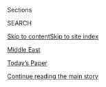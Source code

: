 <div id="app">

<div>

<div class="NYTAppHideMasthead css-zz1s19 e1suatyy0">

<div class="section css-ui9rw0 e1suatyy2">

<div class="css-11hrj97 er09x8g0">

<div class="css-6n7j50">

</div>

<span class="css-1dv1kvn">Sections</span>

<div class="css-10488qs">

<span class="css-1dv1kvn">SEARCH</span>

</div>

[Skip to content](#site-content)[Skip to site index](#site-index)

</div>

<div id="masthead-section-label" class="css-1fnb9ct eaxe0e00">

[Middle
East](https://www.nytimes.com/section/world/middleeast)

</div>

<div class="css-10698na e1huz5gh0">

</div>

</div>

<div id="masthead-bar-one" class="section hasLinks css-15hmgas e1csuq9d3">

<div class="css-uqyvli e1csuq9d0">

</div>

<div class="css-1uqjmks e1csuq9d1">

</div>

<div class="css-9e9ivx">

[](https://myaccount.nytimes.com/auth/login?response_type=cookie&client_id=vi)

</div>

<div class="css-1bvtpon e1csuq9d2">

[Today’s Paper](https://www.nytimes.com/section/todayspaper)

</div>

</div>

</div>

</div>

<div data-aria-hidden="false">

<div id="site-content" data-role="main">

<div id="top-wrapper" class="css-15p45cc eaca97t0" type="top">

<div id="top-slug" class="css-19x0jxb eaca97t1" hidden="">

Advertisement

</div>

[Continue reading the main
story](#after-top)

<div class="ad top-wrapper" style="text-align:center;height:100%;display:block;min-height:90px">

<div id="top" class="place-ad" data-position="top" data-size-key="top">

</div>

</div>

<div id="after-top">

</div>

</div>

<div id="collection-middleeast" class="section css-15h4p1b e9abtgs0">

<div class="css-1j21atc e1svk9qx1">

<div class="css-fmiefx e1svk9qx2">

<div class="css-1hk7r2m eu54l5x0">

<div id="sponsor-wrapper" class="css-7a1pgi eaca97t0" type="sponsor" hidden="">

<div id="sponsor-slug" class="css-1l4mleb eaca97t1" hidden="">

Supported by

</div>

[Continue reading the main
story](#after-sponsor)

<div id="sponsor" class="ad sponsor-wrapper" style="text-align:left;height:100%;display:block">

</div>

<div id="after-sponsor">

</div>

</div>

</div>

### <span class="css-5xm8y ezz4tcd1">[World](/section/world)</span>

</div>

<div class="css-nfcc9b e1svk9qx3">

<div class="css-vl9dhg e1svk9qx5">

<div class="css-1nrhkj6 e1svk9qx6">

# Middle East

<div class="follow-button-placeholder" data-collection-id="">

</div>

</div>

</div>

</div>

</div>

<div class="css-185go5a e1o5byef0">

<div class="css-15cbhtu">

  - [Latest](#stream-panel)
  - <span class="css-6n7j50">Search</span>
    <div class="control">
    <div class="label-container css-1dv1kvn">
    Search
    </div>
    <div class="css-wm4t3d">
    **<span id="clear-search-input" class="css-1dv1kvn">Clear this text
    input</span>
    </div>
    </div>
    <span class="css-1iovbfw"></span>

<div id="stream-panel" class="section css-8msx5b e1jz0cab1">

<div class="css-13mho3u">

1.  
    
    <div class="css-1cp3ece">
    
    <div class="css-1l4spti">
    
    [](/2020/08/04/world/middleeast/trump-assad-syria-sanctions.html)
    
    <div class="css-79elbk">
    
    ![](https://static01.nyt.com/images/2020/08/03/us/politics/03dc-syria-sanctions/merlin_170451123_c94169bd-de3a-4340-90d7-06525b9de1dd-thumbWide.jpg?quality=75&auto=webp&disable=upscale)
    
    </div>
    
    ## Trump’s Syria Sanctions ‘Cannot Solve the Problem,’ Critics Say
    
    Without a broader diplomatic effort, the newest and toughest
    penalties will worsen a humanitarian crisis without forcing a
    leadership change, experts say.
    
    <div class="css-1nqbnmb ea5icrr0">
    
    By <span class="css-1n7hynb">Pranshu Verma <span>and</span> Vivian
    Yee</span>
    
    </div>
    
    </div>
    
    <div class="css-1lc2l26 e1xfvim33">
    
    </div>
    
    </div>

2.  
    
    <div class="css-1cp3ece">
    
    <div class="css-1l4spti">
    
    [](/2020/08/04/world/middleeast/beirut-explosion-blast.html)
    
    <div class="css-79elbk">
    
    ![](https://static01.nyt.com/images/2020/08/04/world/04lebanon/04lebanon-thumbWide.jpg?quality=75&auto=webp&disable=upscale)
    
    </div>
    
    ## Huge Explosion Rocks Beirut: Live Updates
    
    Hundreds of people were injured when two blasts, the second much
    larger, struck the waterfront of the Lebanese capital, shaking much
    of the city. The cause of the explosions was under investigation.
    
    <div class="css-1nqbnmb ea5icrr0">
    
    By <span class="css-1n7hynb">Ben
    Hubbard</span>
    
    </div>
    
    </div>
    
    <div class="css-1lc2l26 e1xfvim33">
    
    </div>
    
    </div>

3.  
    
    <div class="css-1cp3ece">
    
    <div class="css-1l4spti">
    
    [](/2020/08/04/world/middleeast/coronavirus-israel-schools-reopen.html)
    
    <div class="css-79elbk">
    
    ![](https://static01.nyt.com/images/2020/07/30/world/xxvirus-israel-schools5/xxvirus-israel-schools5-thumbWide.jpg?quality=75&auto=webp&disable=upscale)
    
    </div>
    
    ## When Covid Subsided, Israel Reopened Its Schools. It Didn’t Go Well.
    
    As countries consider back-to-school strategies for the fall, a
    coronavirus outbreak at a Jerusalem high school offers a cautionary
    tale.
    
    <div class="css-1nqbnmb ea5icrr0">
    
    By <span class="css-1n7hynb">Isabel Kershner <span>and</span> Pam
    Belluck</span>
    
    </div>
    
    </div>
    
    <div class="css-1lc2l26 e1xfvim33">
    
    </div>
    
    </div>

4.  
    
    <div class="css-1cp3ece">
    
    <div class="css-1l4spti">
    
    [](/2020/08/03/world/middleeast/israel-syria-border.html)
    
    <div class="css-79elbk">
    
    ![](https://static01.nyt.com/images/2020/08/03/world/03israel-border1a/03israel-border1a-thumbWide.jpg?quality=75&auto=webp&disable=upscale)
    
    </div>
    
    ## Israel Says It Hit Bombers on Syrian Boundary
    
    The military released grainy, edited footage of the ambush of what
    it said were four militants planting explosives in the area, amid
    heightened tensions along Israel’s northern frontiers.
    
    <div class="css-1nqbnmb ea5icrr0">
    
    By <span class="css-1n7hynb">Isabel
    Kershner</span>
    
    </div>
    
    </div>
    
    <div class="css-1lc2l26 e1xfvim33">
    
    </div>
    
    </div>

5.  
    
    <div class="css-1cp3ece">
    
    <div class="css-1l4spti">
    
    [](/2020/08/02/world/middleeast/israel-Netanyahus-son-tweets.html)
    
    <div class="css-79elbk">
    
    ![](https://static01.nyt.com/images/2020/08/02/world/02israel-netanyahu/02israel-netanyahu-thumbWide.jpg?quality=75&auto=webp&disable=upscale)
    
    </div>
    
    ## Israeli Court Rebukes Prime Minister’s Son Over Harassing Protest Leaders
    
    Yair Netanyahu tweeted the addresses and phone numbers of three men
    who led protests against his father’s administration. All three said
    they later received death threats.
    
    <div class="css-1nqbnmb ea5icrr0">
    
    By <span class="css-1n7hynb">Adam
    Rasgon</span>
    
    </div>
    
    </div>
    
    <div class="css-1lc2l26 e1xfvim33">
    
    </div>
    
    </div>

6.  
    
    <div class="css-1cp3ece">
    
    <div class="css-1l4spti">
    
    [](/2020/08/01/world/middleeast/uae-nuclear-Barakah.html)
    
    <div class="css-79elbk">
    
    ![](https://static01.nyt.com/images/2020/08/01/world/01uae-nuclear/01uae-nuclear-thumbWide.jpg?quality=75&auto=webp&disable=upscale)
    
    </div>
    
    ## U.A.E. Becomes First Arab Nation to Open a Nuclear Power Plant
    
    The launch is raising concerns about the growing number of nuclear
    programs in the volatile Middle East.
    
    <div class="css-1nqbnmb ea5icrr0">
    
    By <span class="css-1n7hynb">Vivian
    Yee</span>
    
    </div>
    
    </div>
    
    <div class="css-1lc2l26 e1xfvim33">
    
    </div>
    
    </div>

7.  
    
    <div class="css-1cp3ece">
    
    <div class="css-1l4spti">
    
    [](/2020/08/01/world/middleeast/iran-jamshid-sharmahd-arrested-kingdom-assembly.html)
    
    <div class="css-79elbk">
    
    ![](https://static01.nyt.com/images/2020/08/01/world/01iran/01iran-thumbWide.jpg?quality=75&auto=webp&disable=upscale)
    
    </div>
    
    ## Iran Says It Detained Leader of California-Based Exile Group
    
    The detained man, Jamshid Sharmahd of the Kingdom Assembly of Iran,
    is accused of planning attacks on Iran, including a 2008 one that
    killed 14 and injured 200.
    
    <div class="css-1nqbnmb ea5icrr0">
    
    By <span class="css-1n7hynb">The Associated
    Press</span>
    
    </div>
    
    </div>
    
    <div class="css-1lc2l26 e1xfvim33">
    
    </div>
    
    </div>

8.  
    
    <div class="css-1cp3ece">
    
    <div class="css-1l4spti">
    
    [](/video/world/middleeast/100000007268443/iran-united-states-nuclear-program-negotiation.html)
    
    <div class="css-79elbk">
    
    ![](https://static01.nyt.com/images/2020/08/01/world/01iran01/01iran01-thumbWide.jpg?quality=75&auto=webp&disable=upscale)
    
    </div>
    
    ### <span class="css-5xm8y ezz4tcd1">Times</span><span class="css-1a54gqt">Video</span>
    
    ## Iran Won’t Negotiate With U.S., Supreme Leader Says
    
    In a televised speech, Iran’s supreme leader, Ayatollah Ali
    Khamenei, said the country would expand its nuclear program and
    would not negotiate with the United States.
    
    <div class="css-1nqbnmb ea5icrr0">
    
    By <span class="css-1n7hynb">The Associated
    Press</span>
    
    </div>
    
    </div>
    
    <div class="css-1lc2l26 e1xfvim33">
    
    </div>
    
    </div>

9.  
    
    <div class="css-1cp3ece">
    
    <div class="css-1l4spti">
    
    [](/2020/07/31/world/middleeast/isis-beatles-hostages.html)
    
    <div class="css-79elbk">
    
    ![](https://static01.nyt.com/images/2020/07/31/us/politics/31dc-isis-beatles/merlin_136198725_e417b546-3fd9-4835-a71f-c60e3d42c320-thumbWide.jpg?quality=75&auto=webp&disable=upscale)
    
    </div>
    
    ## Trump Officials Reconsider Prosecuting ISIS ‘Beatles’ Without Death Penalty
    
    American military officials in Iraq want two detainees taken off
    their hands and a British court has blocked sharing evidence for any
    death-penalty case. But other options are also getting a second
    look.
    
    <div class="css-1nqbnmb ea5icrr0">
    
    By <span class="css-1n7hynb">Charlie Savage <span>and</span> Eric
    Schmitt</span>
    
    </div>
    
    </div>
    
    <div class="css-1lc2l26 e1xfvim33">
    
    </div>
    
    </div>

10. 
    
    <div class="css-1cp3ece">
    
    <div class="css-1l4spti">
    
    [](/2020/07/31/world/middleeast/Middle-East-heat-wave.html)
    
    <div class="css-79elbk">
    
    ![](https://static01.nyt.com/images/2020/07/31/world/31heatwave/merlin_175001865_05582ad2-bf6c-4d4f-acee-82bf1880bac9-thumbWide.jpg?quality=75&auto=webp&disable=upscale)
    
    </div>
    
    ## Scorching Temperatures Bake Middle East Amid Eid al-Adha Celebrations
    
    Record high temperatures were recorded in Baghdad and Damascus, and
    experts warned of the effects of prolonged heat waves as the planet
    warms.
    
    <div class="css-1nqbnmb ea5icrr0">
    
    By <span class="css-1n7hynb">Falih Hassan <span>and</span> Elian
    Peltier</span>
    
    </div>
    
    </div>
    
    <div class="css-1lc2l26 e1xfvim33">
    
    </div>
    
    </div>

<div class="css-13mho3u">

<div class="css-1t62hi8">

<div class="css-1stvaey">

Show
More

<div>

<div style="border:0;clip:rect(0 0 0 0);height:1px;margin:-1px;overflow:hidden;white-space:nowrap;padding:0;width:1px;position:absolute" data-role="log" data-aria-live="assertive">

</div>

<div style="border:0;clip:rect(0 0 0 0);height:1px;margin:-1px;overflow:hidden;white-space:nowrap;padding:0;width:1px;position:absolute" data-role="log" data-aria-live="assertive">

</div>

<div style="border:0;clip:rect(0 0 0 0);height:1px;margin:-1px;overflow:hidden;white-space:nowrap;padding:0;width:1px;position:absolute" data-role="log" data-aria-live="polite">

</div>

<div style="border:0;clip:rect(0 0 0 0);height:1px;margin:-1px;overflow:hidden;white-space:nowrap;padding:0;width:1px;position:absolute" data-role="log" data-aria-live="polite">

</div>

</div>

</div>

</div>

</div>

</div>

<div class="css-g6hk37 supplemental">

<div id="mid1-wrapper" class="css-10wkyv7 eaca97t0" type="lede">

<div id="mid1-slug" class="css-1tag3rd eaca97t1">

Advertisement

</div>

[Continue reading the main
story](#after-mid1)

<div id="mid1" class="ad mid1-wrapper" style="text-align:center;height:100%;display:block;min-height:250px">

</div>

<div id="after-mid1">

</div>

</div>

<div id="mktg-wrapper" class="css-oxle51 eaca97t0" type="mktg">

<div id="mktg-slug" class="css-1tag3rd eaca97t1">

Advertisement

</div>

[Continue reading the main
story](#after-mktg)

<div id="mktg" class="ad mktg-wrapper" style="text-align:center;height:100%;display:block">

</div>

<div id="after-mktg">

</div>

</div>

</div>

</div>

</div>

</div>

</div>

</div>

## Site Index

<div>

</div>

## Site Information Navigation

  - [© <span>2020</span> <span>The New York Times
    Company</span>](https://help.nytimes.com/hc/en-us/articles/115014792127-Copyright-notice)

<!-- end list -->

  - [NYTCo](https://www.nytco.com/)
  - [Contact
    Us](https://help.nytimes.com/hc/en-us/articles/115015385887-Contact-Us)
  - [Work with us](https://www.nytco.com/careers/)
  - [Advertise](https://nytmediakit.com/)
  - [T Brand Studio](http://www.tbrandstudio.com/)
  - [Your Ad
    Choices](https://www.nytimes.com/privacy/cookie-policy#how-do-i-manage-trackers)
  - [Privacy](https://www.nytimes.com/privacy)
  - [Terms of
    Service](https://help.nytimes.com/hc/en-us/articles/115014893428-Terms-of-service)
  - [Terms of
    Sale](https://help.nytimes.com/hc/en-us/articles/115014893968-Terms-of-sale)
  - [Site
    Map](https://spiderbites.nytimes.com)
  - [Help](https://help.nytimes.com/hc/en-us)
  - [Subscriptions](https://www.nytimes.com/subscription?campaignId=37WXW)

</div>

</div>
